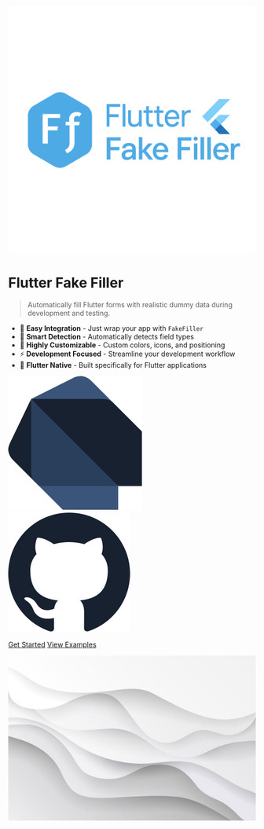 ![Flutter Fake Filler](./images/logo.png ":size=500")

# Flutter Fake Filler

> Automatically fill Flutter forms with realistic dummy data during development and testing.

- 🚀 **Easy Integration** - Just wrap your app with `FakeFiller`
- 🎯 **Smart Detection** - Automatically detects field types
- 🎨 **Highly Customizable** - Custom colors, icons, and positioning
- ⚡ **Development Focused** - Streamline your development workflow
- 📱 **Flutter Native** - Built specifically for Flutter applications

<div class='cover-buttons'>
    <a alt='View on pub' title='View on pub' href='https://pub.dev/packages/flutter_fake_filler'>
        <img class='social-icon' src='./images/pub_logo.svg' />
    </a>
    <a alt='View on GitHub' title='View on GitHub' href='https://github.com/nishansr/flutter_fake_filler'>
        <img class='social-icon' src='./images/github_logo.svg' />
    </a>
</div>

[Get Started](content/usage/install.md)
[View Examples](content/examples/basic.md)

<div class="scroll-indicator-container">
    <div class="scroll-indicator"></div>
</div>

<!-- background color -->
![](images/cover.jpg)
